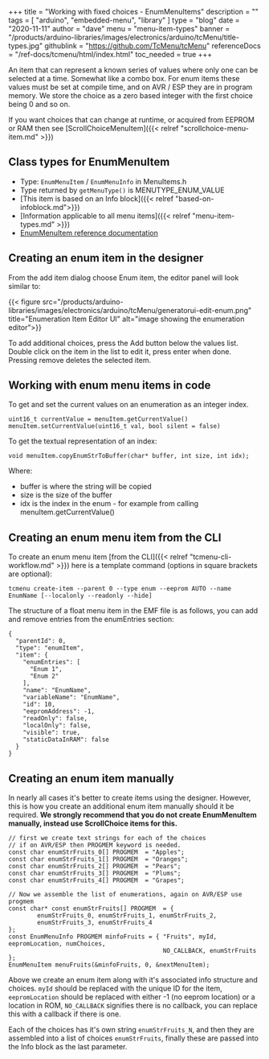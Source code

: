 +++
title = "Working with fixed choices - EnumMenuItems"
description = ""
tags = [ "arduino", "embedded-menu", "library" ]
type = "blog"
date = "2020-11-11"
author =  "dave"
menu = "menu-item-types"
banner = "/products/arduino-libraries/images/electronics/arduino/tcMenu/title-types.jpg"
githublink = "https://github.com/TcMenu/tcMenu"
referenceDocs = "/ref-docs/tcmenu/html/index.html"
toc_needed = true
+++

An item that can represent a known series of values where only one can be selected at a time. Somewhat like a combo box. For enum items these values must be set at compile time, and on AVR / ESP they are in program memory. We store the choice as a zero based integer with the first choice being 0 and so on.

If you want choices that can change at runtime, or acquired from EEPROM or RAM then see [ScrollChoiceMenuItem]({{< relref "scrollchoice-menu-item.md" >}})

## Class types for EnumMenuItem

* Type: `EnumMenuItem` / `EnumMenuInfo` in MenuItems.h
* Type returned by `getMenuType()` is MENUTYPE_ENUM_VALUE
* [This item is based on an Info block]({{< relref "based-on-infoblock.md">}})
* [Information applicable to all menu items]({{< relref "menu-item-types.md" >}})
* [EnumMenuItem reference documentation](https://www.thecoderscorner.com/ref-docs/tcmenu/html/class_enum_menu_item.html) 

## Creating an enum item in the designer

From the add item dialog choose Enum item, the editor panel will look similar to:

{{< figure src="/products/arduino-libraries/images/electronics/arduino/tcMenu/generatorui-edit-enum.png" title="Enumeration Item Editor UI" alt="image showing the enumeration editor">}}

To add additional choices, press the Add button below the values list. Double click on the item in the list to edit it, press enter when done. Pressing remove deletes the selected item.

## Working with enum menu items in code

To get and set the current values on an enumeration as an integer index.

    uint16_t currentValue = menuItem.getCurrentValue()
    menuItem.setCurrentValue(uint16_t val, bool silent = false)

To get the textual representation of an index:

	void menuItem.copyEnumStrToBuffer(char* buffer, int size, int idx);

Where:

* buffer is where the string will be copied
* size is the size of the buffer
* idx is the index in the enum - for example from calling menuItem.getCurrentValue()

## Creating an enum menu item from the CLI

To create an enum menu item [from the CLI]({{< relref "tcmenu-cli-workflow.md" >}}) here is a template command (options in square brackets are optional):

    tcmenu create-item --parent 0 --type enum --eeprom AUTO --name EnumName [--localonly --readonly --hide]

The structure of a float menu item in the EMF file is as follows, you can add and remove entries from the enumEntries section:

    {
      "parentId": 0,
      "type": "enumItem",
      "item": {
        "enumEntries": [
          "Enum 1",
          "Enum 2"
        ],
        "name": "EnumName",
        "variableName": "EnumName",
        "id": 10,
        "eepromAddress": -1,
        "readOnly": false,
        "localOnly": false,
        "visible": true,
        "staticDataInRAM": false
      }
    }

## Creating an enum item manually

In nearly all cases it's better to create items using the designer. However, this is how you create an additional enum item manually should it be required. **We strongly recommend that you do not create EnumMenuItem manually, instead use ScrollChoice items for this.**

    // first we create text strings for each of the choices
    // if on AVR/ESP then PROGMEM keyword is needed.
    const char enumStrFruits_0[] PROGMEM  = "Apples";
    const char enumStrFruits_1[] PROGMEM  = "Oranges";
    const char enumStrFruits_2[] PROGMEM  = "Pears";
    const char enumStrFruits_3[] PROGMEM  = "Plums";
    const char enumStrFruits_4[] PROGMEM  = "Grapes";
    
    // Now we assemble the list of enumerations, again on AVR/ESP use progmem
    const char* const enumStrFruits[] PROGMEM  = { 
            enumStrFruits_0, enumStrFruits_1, enumStrFruits_2,
            enumStrFruits_3, enumStrFruits_4 
    };
    const EnumMenuInfo PROGMEM minfoFruits = { "Fruits", myId, eepromLocation, numChoices,
                                               NO_CALLBACK, enumStrFruits };
    EnumMenuItem menuFruits(&minfoFruits, 0, &nextMenuItem);
    
Above we create an enum item along with it's associated info structure and choices. `myId` should be replaced with the unique ID for the item, `eepromLocation` should be replaced with either -1 (no eeprom location) or a location in ROM, `NO_CALLBACK` signifies there is no callback, you can replace this with a callback if there is one. 

Each of the choices has it's own string `enumStrFruits_N`, and then they are assembled into a list of choices `enumStrFruits`, finally these are passed into the Info block as the last parameter.
